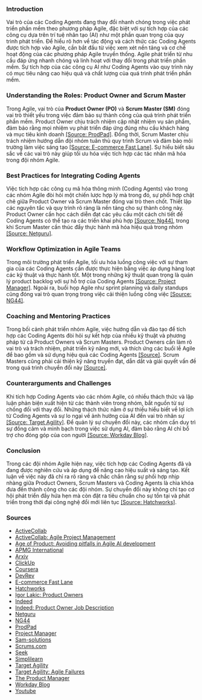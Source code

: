 ### Introduction

Vai trò của các Coding Agents đang thay đổi nhanh chóng trong việc phát triển phần mềm theo phương pháp Agile, đặc biệt với sự tích hợp của các công cụ dựa trên trí tuệ nhân tạo (AI) như một phần quan trọng của quy trình phát triển. Để hiểu rõ hơn về tác động và cách thức các Coding Agents được tích hợp vào Agile, cần bắt đầu từ việc xem xét nền tảng và cơ chế hoạt động của các phương pháp Agile truyền thống. Agile phát triển từ nhu cầu đáp ứng nhanh chóng và linh hoạt với thay đổi trong phát triển phần mềm. Sự tích hợp của các công cụ AI như Coding Agents vào quy trình này có mục tiêu nâng cao hiệu quả và chất lượng của quá trình phát triển phần mềm.

### Understanding the Roles: Product Owner and Scrum Master

Trong Agile, vai trò của **Product Owner (PO)** và **Scrum Master (SM)** đóng vai trò thiết yếu trong việc đảm bảo sự thành công của quá trình phát triển phần mềm. Product Owner chịu trách nhiệm cập nhật nhiệm vụ sản phẩm, đảm bảo rằng mọi nhiệm vụ phát triển đáp ứng đúng nhu cầu khách hàng và mục tiêu kinh doanh <a href="https://www.prodpad.com/blog/product-owner-responsibilities/">[Source: ProdPad]</a>. Đồng thời, Scrum Master chịu trách nhiệm hướng dẫn đội nhóm tuân thủ quy trình Scrum và đảm bảo môi trường làm việc sáng tạo <a href="https://ecommercefastlane.com/the-role-of-a-certified-scrum-master-in-agile-transformation/">[Source: E-commerce Fast Lane]</a>. Sự hiểu biết sâu sắc về các vai trò này giúp tối ưu hóa việc tích hợp các tác nhân mã hóa trong đội nhóm Agile.

### Best Practices for Integrating Coding Agents

Việc tích hợp các công cụ mã hóa thông minh (Coding Agents) vào trong các nhóm Agile đòi hỏi một chiến lược hợp lý mà trong đó, sự phối hợp chặt chẽ giữa Product Owner và Scrum Master đóng vai trò then chốt. Thiết lập các nguyên tắc và quy trình rõ ràng là nền tảng cho sự thành công này. Product Owner cần học cách diễn đạt các yêu cầu một cách chi tiết để Coding Agents có thể tạo ra các triển khai phù hợp <a href="https://ng44.com/integrating-vibe-coding-with-existing-agile-development-methodologies/">[Source: Ng44]</a>, trong khi Scrum Master cần thúc đẩy thực hành mã hóa hiệu quả trong nhóm <a href="https://www.netguru.com/blog/roles-within-agile-teams">[Source: Netguru]</a>.

### Workflow Optimization in Agile Teams

Trong môi trường phát triển Agile, tối ưu hóa luồng công việc với sự tham gia của các Coding Agents cần được thực hiện bằng việc áp dụng hàng loạt các kỹ thuật và thực hành tốt. Một trong những kỹ thuật quan trọng là quản lý product backlog với sự hỗ trợ của Coding Agents <a href="https://www.projectmanager.com/blog/backlog-refinement-a-quick-guide-with-examples">[Source: Project Manager]</a>. Ngoài ra, buổi họp Agile như sprint planning và daily standups cũng đóng vai trò quan trọng trong việc cải thiện luồng công việc <a href="https://ng44.com/integrating-vibe-coding-with-existing-agile-development-methodologies/">[Source: NG44]</a>.

### Coaching and Mentoring Practices

Trong bối cảnh phát triển nhóm Agile, việc hướng dẫn và đào tạo để tích hợp các Coding Agents đòi hỏi sự kết hợp của nhiều kỹ thuật và phương pháp từ cả Product Owners và Scrum Masters. Product Owners cần làm rõ vai trò và trách nhiệm, phát triển kỹ năng mới, và thích ứng các buổi lễ Agile để bao gồm và sử dụng hiệu quả các Coding Agents <a href="https://agilecoachingretreats.org/agile-coaching-shifts/">[Source]</a>. Scrum Masters cũng phải cải thiện kỹ năng truyền đạt, dẫn dắt và giải quyết vấn đề trong quá trình chuyển đổi này <a href="https://targetagility.com/scrum-masters-transitioning-into-agile-coaches/">[Source]</a>.

### Counterarguments and Challenges

Khi tích hợp Coding Agents vào các nhóm Agile, có nhiều thách thức và lập luận phản biện xuất hiện từ các thành viên trong nhóm, bắt nguồn từ sự chống đối với thay đổi. Những thách thức nằm ở sự thiếu hiểu biết về lợi ích từ Coding Agents và sự lo ngại về ảnh hưởng của AI đến vai trò nhân sự <a href="https://targetagility.com/agile-failures-what-goes-wrong-and-how-to-fix-it/">[Source: Target Agility]</a>. Để quản lý sự chuyển đổi này, các nhóm cần duy trì sự đồng cảm và minh bạch trong việc sử dụng AI, đảm bảo rằng AI chỉ bổ trợ cho đóng góp của con người <a href="https://blog.workday.com/en-us/empathy-what-it-means-for-an-ai-driven-organization.html">[Source: Workday Blog]</a>.

### Conclusion

Trong các đội nhóm Agile hiện nay, việc tích hợp các Coding Agents đã và đang được nghiên cứu và áp dụng để nâng cao hiệu suất và sáng tạo. Kết luận về việc này đã chỉ ra rõ ràng và chắc chắn rằng sự phối hợp nhịp nhàng giữa Product Owners, Scrum Masters và Coding Agents là chìa khóa đưa đến thành công cho các đội nhóm. Sự chuyển đổi này không chỉ tạo cơ hội phát triển đầy hứa hẹn mà còn đặt ra tiêu chuẩn cho sự tồn tại và phát triển trong thời đại công nghệ đổi mới liên tục <a href="https://hatchworks.com/blog/ai-agents/multi-agent-systems/">[Source: Hatchworks]</a>.

### Sources

- [ActiveCollab](https://activecollab.com/blog/project-management/backlog-refinement-product-backlog)
- [ActiveCollab: Agile Project Management](https://activecollab.com/blog/project-management/agile-project-management)
- [Age of Product: Avoiding pitfalls in Agile AI development](https://age-of-product.com/food-agile-thought-484-vibe-coding/)
- [APMG International](https://apmg-international.com/article/scrum-master)
- [Arxiv](https://arxiv.org/html/2503.05012v1)
- [ClickUp](https://clickup.com/p/ai-agents/programming)
- [Coursera](https://www.coursera.org/articles/what-is-an-agile-coach)
- [DevRev](https://devrev.ai/blog/agile-development)
- [E-commerce Fast Lane](https://ecommercefastlane.com/the-role-of-a-certified-scrum-master-in-agile-transformation/)
- [Hatchworks](https://hatchworks.com/blog/ai-agents/multi-agent-systems/)
- [Igor Lakic: Product Owners](https://igorlakic.com/agile-coaching/product-owners/)
- [Indeed](https://in.indeed.com/career-advice/finding-a-job/how-to-become-a-scrum-master)
- [Indeed: Product Owner Job Description](https://www.indeed.com/hire/job-description/product-owner)
- [Netguru](https://www.netguru.com/blog/roles-within-agile-teams)
- [NG44](https://ng44.com/integrating-vibe-coding-with-existing-agile-development-methodologies/)
- [ProdPad](https://www.prodpad.com/blog/product-owner-responsibilities/)
- [Project Manager](https://www.projectmanager.com/blog/backlog-refinement-a-quick-guide-with-examples)
- [Sam-solutions](https://sam-solutions.com/blog/five-best-continuous-integration-tools-for-agile-software-development/)
- [Scrums.com](https://www.scrums.com/guides/scrum-masters-drive-agile-teams)
- [Seek](https://www.seek.co.nz/career-advice/role/scrum-master)
- [Simplilearn](https://www.simplilearn.com/guide-to-scrum-master-career-path-article)
- [Target Agility](https://targetagility.com/scrum-masters-transitioning-into-agile-coaches/)
- [Target Agility: Agile Failures](https://targetagility.com/agile-failures-what-goes-wrong-and-how-to-fix-it/)
- [The Product Manager](https://theproductmanager.com/topics/product-owner-vs-product-manager/)
- [Workday Blog](https://blog.workday.com/en-us/empathy-what-it-means-for-an-ai-driven-organization.html)
- [Youtube](https://www.youtube.com/watch?v=gJl-rEzUKbI)